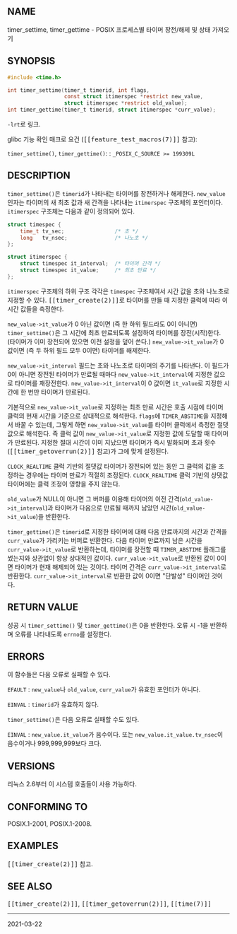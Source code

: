 ## NAME

timer_settime, timer_gettime - POSIX 프로세스별 타이머 장전/해제 및 상태 가져오기

## SYNOPSIS

```c
#include <time.h>

int timer_settime(timer_t timerid, int flags,
                  const struct itimerspec *restrict new_value,
                  struct itimerspec *restrict old_value);
int timer_gettime(timer_t timerid, struct itimerspec *curr_value);
```

`-lrt`로 링크.

glibc 기능 확인 매크로 요건 (<tt>[[feature_test_macros(7)]]</tt> 참고):

`timer_settime()`, `timer_gettime()`:
:   `_POSIX_C_SOURCE >= 199309L`

## DESCRIPTION

`timer_settime()`은 `timerid`가 나타내는 타이머를 장전하거나 해제한다. `new_value` 인자는 타이머의 새 최초 값과 새 간격을 나타내는 `itimerspec` 구조체의 포인터이다. `itimerspec` 구조체는 다음과 같이 정의되어 있다.

```c
struct timespec {
    time_t tv_sec;                /* 초 */
    long   tv_nsec;               /* 나노초 */
};

struct itimerspec {
    struct timespec it_interval;  /* 타이머 간격 */
    struct timespec it_value;     /* 최초 만료 */
};
```

`itimerspec` 구조체의 하위 구조 각각은 `timespec` 구조체여서 시간 값을 초와 나노초로 지정할 수 있다. <tt>[[timer_create(2)]]</tt>로 타이머를 만들 때 지정한 클럭에 따라 이 시간 값들을 측정한다.

`new_value->it_value`가 0 아닌 값이면 (즉 한 하위 필드라도 0이 아니면) `timer_settime()`은 그 시간에 최초 만료되도록 설정하여 타이머를 장전(시작)한다. (타이머가 이미 장전되어 있으면 이전 설정을 덮어 쓴다.) `new_value->it_value`가 0 값이면 (즉 두 하위 필드 모두 0이면) 타이머를 해제한다.

`new_value->it_interval` 필드는 초와 나노초로 타이머의 주기를 나타낸다. 이 필드가 0이 아니면 장전된 타이머가 만료될 때마다 `new_value->it_interval`에 지정한 값으로 타이머를 재장전한다. `new_value->it_interval`이 0 값이면 `it_value`로 지정한 시간에 한 번만 타이머가 만료된다.

기본적으로 `new_value->it_value`로 지정하는 최초 만료 시간은 호출 시점에 타이머 클럭의 현재 시간을 기준으로 상대적으로 해석한다. `flags`에 `TIMER_ABSTIME`을 지정해서 바꿀 수 있는데, 그렇게 하면 `new_value->it_value`를 타이머 클럭에서 측정한 절댓값으로 해석한다. 즉 클럭 값이 `new_value->it_value`로 지정한 값에 도달할 때 타이머가 만료된다. 지정한 절대 시간이 이미 지났으면 타이머가 즉시 발화되며 초과 횟수(<tt>[[timer_getoverrun(2)]]</tt> 참고)가 그에 맞게 설정된다.

`CLOCK_REALTIME` 클럭 기반의 절댓값 타이머가 장전되어 있는 동안 그 클럭의 값을 조정하는 경우에는 타이머 만료가 적절히 조정된다. `CLOCK_REALTIME` 클럭 기반의 상댓값 타이머에는 클럭 조정이 영향을 주지 않는다.

`old_value`가 NULL이 아니면 그 버퍼를 이용해 타이머의 이전 간격(`old_value->it_interval`)과 타이머가 다음으로 만료될 때까지 남았던 시간(`old_value->it_value`)을 반환한다.

`timer_gettime()`은 `timerid`로 지정한 타이머에 대해 다음 만료까지의 시간과 간격을 `curr_value`가 가리키는 버퍼로 반환한다. 다음 타이머 만료까지 남은 시간을 `curr_value->it_value`로 반환하는데, 타이머를 장전할 때 `TIMER_ABSTIME` 플래그를 썼는지와 상관없이 항상 상대적인 값이다. `curr_value->it_value`로 반환된 값이 0이면 타이머가 현재 해제되어 있는 것이다. 타이머 간격은 `curr_value->it_interval`로 반환한다. `curr_value->it_interval`로 반환한 값이 0이면 "단발성" 타이머인 것이다.

## RETURN VALUE

성공 시 `timer_settime()` 및 `timer_gettime()`은 0을 반환한다. 오류 시 -1을 반환하며 오류를 나타내도록 `errno`를 설정한다.

## ERRORS

이 함수들은 다음 오류로 실패할 수 있다.

`EFAULT`
:   `new_value`나 `old_value`, `curr_value`가 유효한 포인터가 아니다.

`EINVAL`
:   `timerid`가 유효하지 않다.

`timer_settime()`은 다음 오류로 실패할 수도 있다.

`EINVAL`
:   `new_value.it_value`가 음수이다. 또는 `new_value.it_value.tv_nsec`이 음수이거나 999,999,999보다 크다.

## VERSIONS

리눅스 2.6부터 이 시스템 호출들이 사용 가능하다.

## CONFORMING TO

POSIX.1-2001, POSIX.1-2008.

## EXAMPLES

<tt>[[timer_create(2)]]</tt> 참고.

## SEE ALSO

<tt>[[timer_create(2)]]</tt>, <tt>[[timer_getoverrun(2)]]</tt>, <tt>[[time(7)]]</tt>

----

2021-03-22
